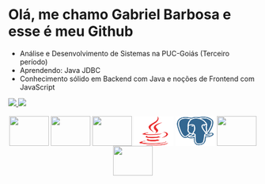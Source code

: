 # Olá, me chamo Gabriel Barbosa e esse é meu Github

- Análise e Desenvolvimento de Sistemas na PUC-Goiás (Terceiro período)
- Aprendendo: Java JDBC 
- Conhecimento sólido em Backend com Java e noções de Frontend com JavaScript

<div style="display: inline-block;" align="center">
  <a href="https://github.com/Mr-nobody2001">
    <img src="https://github-readme-stats.vercel.app/api?username=Mr-nobody2001&show_icons=true&theme=merko&include_all_commits=true&count_private=true&hide_border=true&locale=pt-br" />
  </a>
  <a href="https://github.com/Mr-nobody2001">
    <img src="https://github-readme-stats.vercel.app/api/top-langs/?username=Mr-nobody2001&layout=compact&langs_count=7&theme=merko&hide_border=true&locale=pt-br" />
  </a>
</div>
  
 <div style="display: inline_block," align="center"><br>
  <img align="center" alt="" height="60" width="80" src="https://raw.githubusercontent.com/P-a-u-l-o/skill-icons/main/icons/HTML.svg">
  <img align="center" alt="" height="60" width="80" src="https://raw.githubusercontent.com/P-a-u-l-o/skill-icons/main/icons/CSS.svg">
  <img align="center" alt="" height="60" width="80" src="https://raw.githubusercontent.com/P-a-u-l-o/skill-icons/main/icons/JavaScript.svg">
  <img align="center" alt="" height="60" width="80" src="https://github.com/devicons/devicon/blob/master/icons/java/java-plain.svg">
  <img align="center" alt="" height="60" width="80" src="https://github.com/devicons/devicon/blob/master/icons/postgresql/postgresql-plain.svg">
  <img align="center" alt="" height="60" width="80" src="https://raw.githubusercontent.com/P-a-u-l-o/skill-icons/main/icons/Git.svg">
  <img align="center" alt="" height="60" width="80" src="https://raw.githubusercontent.com/P-a-u-l-o/skill-icons/main/icons/Github-Dark.svg">
</div><br>
